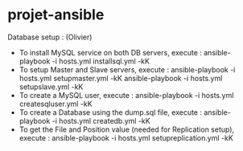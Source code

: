 # projet-ansible

Database setup : (Olivier)

- To install MySQL service on both DB servers, execute : 
ansible-playbook -i hosts.yml installsql.yml -kK
- To setup Master and Slave servers, execute :
ansible-playbook -i hosts.yml setupmaster.yml -kK
ansible-playbook -i hosts.yml setupslave.yml -kK
- To create a MySQL user, execute :
ansible-playbook -i hosts.yml createsqluser.yml -kK
- To create a Database using the dump.sql file, execute : 
ansible-playbook -i hosts.yml createdb.yml -kK
- To get the File and Position value (needed for Replication setup), execute : 
ansible-playbook -i hosts.yml setupreplication.yml -kK


